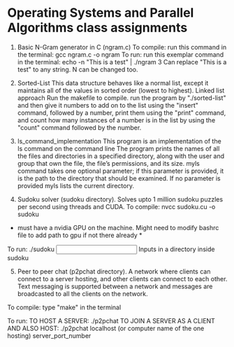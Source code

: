 # Operating Systems and Parallel Algorithms class assignments
1. Basic N-Gram generator in C (ngram.c)
To compile: run this command in the terminal: gcc ngram.c -o ngram
To run: run this exemplar command in the terminal: echo -n "This is a test" | ./ngram 3
Can replace "This is a test" to any string. N can be changed too.

2. Sorted-List
This data structure behaves like a normal list, except it maintains all of the values in sorted order (lowest to highest).
Linked list approach
Run the makefile to compile.
run the program by "./sorted-list" and then give it numbers to add on to the list using the "insert" command, followed by a number, 
print them using the "print" command, and count how many instances of a number is in the list by using the "count" command followed by the number.

3. ls_command_implementation
This program is an implementation of the ls command on the command line
The program prints the names of all the files and directories in a specified directory, 
  along with the user and group that own the file, the file’s permissions, and its size.
myls command takes one optional parameter; if this parameter is provided, 
  it is the path to the directory that should be examined. 
If no parameter is provided myls lists the current directory.


4. Sudoku solver (sudoku directory). Solves upto 1 million sudoku puzzles per second using threads and CUDA. 
To compile:
nvcc sudoku.cu -o sudoku
* must have a nvidia GPU on the machine. Might need to modify bashrc file to add path to gpu if not there already *

To run:
./sudoku <input file name>
Inputs in a directory inside sudoku


5. Peer to peer chat (p2pchat directory). A network where clients can connect to a server hosting, and other clients can connect to each other. Text messaging is supported between a network and messages are broadcasted to all the clients on the network. 

To compile:
type "make" in the terminal

To run:
TO HOST A SERVER: ./p2pchat <username>
TO JOIN A SERVER AS A CLIENT AND ALSO HOST: ./p2pchat <username> localhost (or computer name of the one hosting) server_port_number
